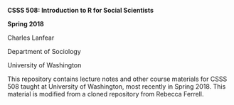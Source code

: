 **CSSS 508: Introduction to R for Social Scientists**

**Spring 2018**

Charles Lanfear

Department of Sociology

University of Washington

This repository contains lecture notes and other course materials for CSSS 508 taught at University of Washington, most recently in Spring 2018. This material is modified from a cloned repository from Rebecca Ferrell.
